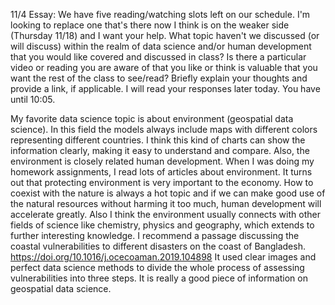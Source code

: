 11/4 Essay: We have five reading/watching slots left on our schedule. I'm looking to replace one that's there now I think is on the weaker side (Thursday 11/18) and I want your help. What topic haven't we discussed (or will discuss) within the realm of data science and/or human development that you would like covered and discussed in class? Is there a particular video or reading you are aware of that you like or think is valuable that you want the rest of the class to see/read? Briefly explain your thoughts and provide a link, if applicable. I will read your responses later today. You have until 10:05.


My favorite data science topic is about environment (geospatial data science). In this field the models always include maps with different colors representing different countries. I think this kind of charts can show the information clearly, making it easy to understand and compare. Also, the environment is closely related human development. When I was doing my homework assignments, I read lots of articles about environment. It turns out that protecting environment is very important to the economy. How to coexist with the nature is always a hot topic and if we can make good use of the natural resources without harming it too much, human development will accelerate greatly. Also I think the environment usually connects with other fields of science like chemistry, physics and geography, which extends to further interesting knowledge.
I recommend a passage discussing the coastal vulnerabilities to different disasters on the coast of Bangladesh. 
https://doi.org/10.1016/j.ocecoaman.2019.104898
It used clear images and perfect data science methods to divide the whole process of assessing vulnerabilities into three steps. It is really a good piece of information on geospatial data science.
